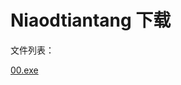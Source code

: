 # Niaodtiantang 下载
文件列表：
<div><a href="http://niaodtiantang.github.io/download/00.exe">00.exe</a></div>
